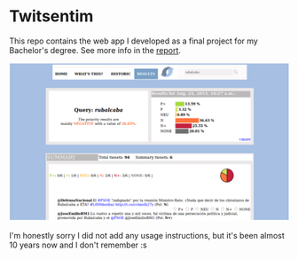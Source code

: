 # Twitsentim
This repo contains the web app I developed as a final project for my Bachelor's degree. See more info in the [report](https://riunet.upv.es/bitstream/handle/10251/55471/SELVA%20-%20Desarrollo%20de%20un%20sistema%20de%20an%C3%A1lisis%20de%20sentimiento%20sobre%20Twitter.pdf).

![visualization of the app for tweet summarization](tweetsentim.png "Visualization of the App for tweet summarization")


I'm honestly sorry I did not add any usage instructions, but it's been almost 10 years now and I don't remember :s
